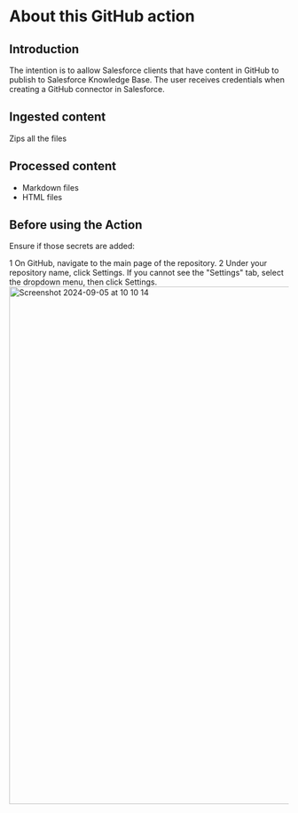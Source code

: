# About this GitHub action

## Introduction
The intention is to aallow Salesforce clients that have content in GitHub to publish to Salesforce Knowledge Base.
The user receives credentials when creating a GitHub connector in Salesforce.

## Ingested content
Zips all the files

## Processed content
- Markdown files
- HTML files

## Before using the Action
Ensure if those secrets are added:

1 On GitHub, navigate to the main page of the repository.
2 Under your repository name, click  Settings. If you cannot see the "Settings" tab, select the  dropdown menu, then click Settings.
<img width="934" alt="Screenshot 2024-09-05 at 10 10 14" src="https://github.com/user-attachments/assets/2dacddb0-f744-461a-a37f-b01d0d1ca476">
